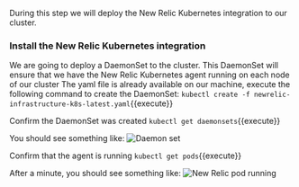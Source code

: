 
During this step we will deploy the New Relic Kubernetes integration to our cluster.


### Install the New Relic Kubernetes integration
We are going to deploy a DaemonSet to the cluster.
This DaemonSet will ensure that we have the New Relic Kubernetes agent running on each node of our cluster
The yaml file is already available on our machine, execute the following command to create the DaemonSet:
`kubectl create -f newrelic-infrastructure-k8s-latest.yaml`{{execute}}

Confirm the DaemonSet was created
`kubectl get daemonsets`{{execute}}

You should see something like:
![Daemon set](https://github.com/polfliet/katacoda-scenarios/blob/master/kubernetes/screenshots/daemonset.png?raw=true "Daemon set")

Confirm that the agent is running
`kubectl get pods`{{execute}}

After a minute, you should see something like:
![New Relic pod running](https://github.com/polfliet/katacoda-scenarios/blob/master/kubernetes/screenshots/infrapod.png?raw=true "New Relic pod running")